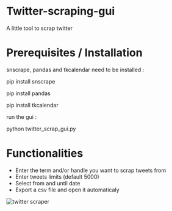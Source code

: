 # Twitter-scraping-gui
A little tool to scrap twitter

# Prerequisites / Installation

snscrape, pandas and tkcalendar need to be installed :

pip install snscrape

pip install pandas

pip install tkcalendar

run the gui :

python twitter_scrap_gui.py

# Functionalities

- Enter the term and/or handle you want to scrap tweets from
- Enter tweets limits (default 5000)
- Select from and until date
- Export a csv file and open it automaticaly

![twitter scraper](https://user-images.githubusercontent.com/6706963/206929223-487aa4f5-d728-426b-9ff6-3789995025a7.png)
